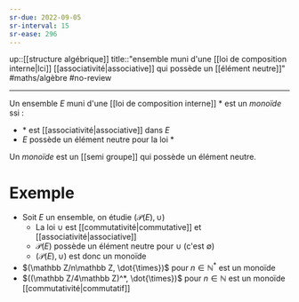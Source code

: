 ```yaml
---
sr-due: 2022-09-05
sr-interval: 15
sr-ease: 296
---
```

up::[[structure algébrique]]
title::"ensemble muni d'une [[loi de composition interne|lci]] [[associativité|associative]] qui possède un [[élément neutre]]"
#maths/algèbre #no-review 

----
Un ensemble $E$ muni d'une [[loi de composition interne]] $*$ est un _monoïde_ ssi :
 - $*$ est [[associativité|associative]] dans $E$
 - $E$ possède un élément neutre pour la loi $*$

Un _monoïde_ est un [[semi groupe]] qui possède un élément neutre.

# Exemple

 - Soit $E$ un ensemble, on étudie $(\mathscr P(E), \cup)$
     - La loi $\cup$ est [[commutativité|commutative]] et [[associativité|associative]]
     - $\mathscr P(E)$ possède un élément neutre pour $\cup$ (c'est $\emptyset$)
     - $(\mathscr P(E), \cup)$ est donc un monoïde
 - $(\mathbb Z/n\mathbb Z, \dot{\times})$ pour $n\in\mathbb N^*$ est un monoïde
 - $((\mathbb Z/4\mathbb Z)^*, \dot{\times})$ pour $n\in\mathbb N$ est un monoïde [[commutativité|commutatif]]



